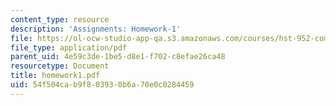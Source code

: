 ```yaml
---
content_type: resource
description: 'Assignments: Homework-1'
file: https://ol-ocw-studio-app-qa.s3.amazonaws.com/courses/hst-952-computing-for-biomedical-scientists-fall-2002/54f504cab9f803930b6a70e0c0284459_homework1.pdf
file_type: application/pdf
parent_uid: 4e59c3de-1be5-d8e1-f702-c8efae26ca48
resourcetype: Document
title: homework1.pdf
uid: 54f504ca-b9f8-0393-0b6a-70e0c0284459
---
```

